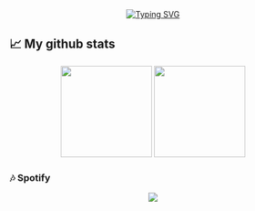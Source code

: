  <div align="center">
<a href="https://readme-typing-svg.demolab.com/demo/"><img src="https://readme-typing-svg.demolab.com?font=Fira+Code&size=30&duration=3000&pause=1250&color=00F5D4&center=true&width=600&background=282A36&border=FFFFFFFF&height=100&lines=Hola+Mundo;Soy+Sergio+H;Desarrollador+Frontend+%26+Backend;%C2%BFQu%C3%A9+tal+estas%3F;Yo+%C2%A1Bien!+%2C+%C2%A1Un+placer+conocerte!;%C2%BFDe+verdad+sigues+leyendo%3F;uff+Si+que+estas+aburrid%40;%C2%BFQuiz%C3%A1s+esto+sea+infinito%3F;Naah+seguro+que+termina+;+%C2%BFO+quiz%C3%A1s+no%3F;!Ey%C2%A1+%C2%BFsigues+ah%C3%AD%3F;Si+has+aguantado+hasta+aqu%C3%AD+...;Igual+deber%C3%ADas+seguirme+%3AD" alt="Typing SVG" /></a></div>

## 📈 My github stats

<p align="center">
 <img height="160em" src="https://github-readme-stats-eight-theta.vercel.app/api?username=SergioH1&show_icons=true&theme=dracula&include_all_commits=true&count_private=true"/>
 <img height="160em" src="https://github-readme-stats-eight-theta.vercel.app/api/top-langs/?username=SergioH1&layout=compact&theme=dracula"/>
</p>

### 🎶 Spotify

<div align="center">
<a href = "https://open.spotify.com/user/zq6jsfa8qjdgc34hg9nr82sky">
 <img src="https://spotifynowwatching.vercel.app/api/spotify"/> </a>
</div>

<!--[![Spotify](https://spotifynowwatching.vercel.app/api/spotify)](https://open.spotify.com/user/zq6jsfa8qjdgc34hg9nr82sky)


**SergioH1/SergioH1** is a ✨ _special_ ✨ repository because its `README.md` (this file) appears on your GitHub profile.

Here are some ideas to get you started:

- 🔭 I’m currently working on ...
- 🌱 I’m currently learning ...
- 👯 I’m looking to collaborate on ...
- 🤔 I’m looking for help with ...
- 💬 Ask me about ...
- 📫 How to reach me: ...
- 😄 Pronouns: ...
- ⚡ Fun fact: ...
-->
